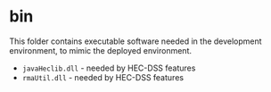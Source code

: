 # bin #

This folder contains executable software needed in the development environment,
to mimic the deployed environment.

* `javaHeclib.dll` - needed by HEC-DSS features
* `rmaUtil.dll` - needed by HEC-DSS features
